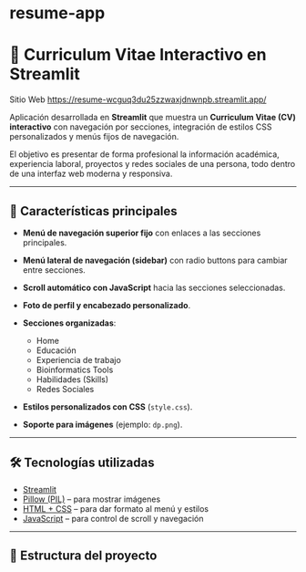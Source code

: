 # resume-app
# 📑 Curriculum Vitae Interactivo en Streamlit

Sitio Web
https://resume-wcguq3du25zzwaxjdnwnpb.streamlit.app/

Aplicación desarrollada en **Streamlit** que muestra un **Curriculum Vitae (CV) interactivo** con navegación por secciones, integración de estilos CSS personalizados y menús fijos de navegación.  

El objetivo es presentar de forma profesional la información académica, experiencia laboral, proyectos y redes sociales de una persona, todo dentro de una interfaz web moderna y responsiva.  

---

## 🚀 Características principales

- **Menú de navegación superior fijo** con enlaces a las secciones principales.  
- **Menú lateral de navegación (sidebar)** con radio buttons para cambiar entre secciones.  
- **Scroll automático con JavaScript** hacia las secciones seleccionadas.  
- **Foto de perfil y encabezado personalizado**.  
- **Secciones organizadas**:  
  - Home  
  - Educación  
  - Experiencia de trabajo  
  - Bioinformatics Tools  
  - Habilidades (Skills)  
  - Redes Sociales  

- **Estilos personalizados con CSS** (`style.css`).  
- **Soporte para imágenes** (ejemplo: `dp.png`).  

---

## 🛠️ Tecnologías utilizadas

- [Streamlit](https://streamlit.io/)  
- [Pillow (PIL)](https://pillow.readthedocs.io/) – para mostrar imágenes  
- [HTML + CSS](https://developer.mozilla.org/es/docs/Web/HTML) – para dar formato al menú y estilos  
- [JavaScript](https://developer.mozilla.org/es/docs/Web/JavaScript) – para control de scroll y navegación  

---

## 📂 Estructura del proyecto

